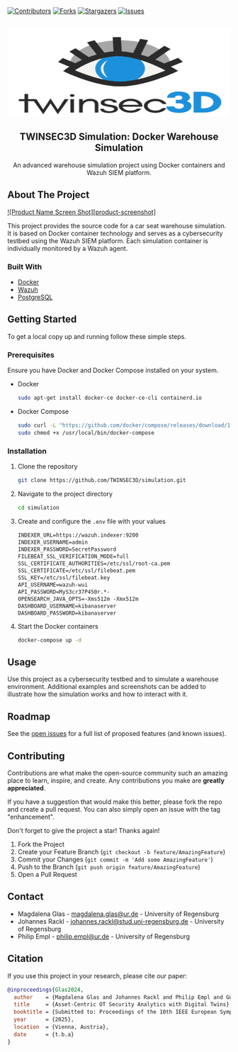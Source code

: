 <!-- PROJECT SHIELDS -->
[![Contributors][contributors-shield]][contributors-url]
[![Forks][forks-shield]][forks-url]
[![Stargazers][stars-shield]][stars-url]
[![Issues][issues-shield]][issues-url]

<!-- PROJECT LOGO -->
<br />
<div align="center">
  <a href="https://github.com/TWINSEC3D/simulation">
    <img src="resources/logo.png" alt="Logo" width="500" height="200">
  </a>

  <h2 align="center">TWINSEC3D Simulation: Docker Warehouse Simulation</h2>

  <p align="center">
    An advanced warehouse simulation project using Docker containers and Wazuh SIEM platform.
  </p>
</div>

<!-- ABOUT THE PROJECT -->
## About The Project

[![Product Name Screen Shot][product-screenshot]](https://example.com)

This project provides the source code for a car seat warehouse simulation. It is based on Docker container technology and serves as a cybersecurity testbed using the Wazuh SIEM platform. Each simulation container is individually monitored by a Wazuh agent.

### Built With

* [Docker](https://www.docker.com/)
* [Wazuh](https://wazuh.com/)
* [PostgreSQL](https://www.postgresql.org/)


<!-- GETTING STARTED -->
## Getting Started

To get a local copy up and running follow these simple steps.

### Prerequisites

Ensure you have Docker and Docker Compose installed on your system.

* Docker
  ```sh
  sudo apt-get install docker-ce docker-ce-cli containerd.io
  ```

* Docker Compose
  ```sh
  sudo curl -L "https://github.com/docker/compose/releases/download/1.29.2/docker-compose-$(uname -s)-$(uname -m)" -o /usr/local/bin/docker-compose
  sudo chmod +x /usr/local/bin/docker-compose
  ```

### Installation

1. Clone the repository
   ```sh
   git clone https://github.com/TWINSEC3D/simulation.git
   ```
2. Navigate to the project directory
   ```sh
   cd simulation
   ```
3. Create and configure the `.env` file with your values
   ```env
   INDEXER_URL=https://wazuh.indexer:9200
   INDEXER_USERNAME=admin
   INDEXER_PASSWORD=SecretPassword
   FILEBEAT_SSL_VERIFICATION_MODE=full
   SSL_CERTIFICATE_AUTHORITIES=/etc/ssl/root-ca.pem
   SSL_CERTIFICATE=/etc/ssl/filebeat.pem
   SSL_KEY=/etc/ssl/filebeat.key
   API_USERNAME=wazuh-wui
   API_PASSWORD=MyS3cr37P450r.*-
   OPENSEARCH_JAVA_OPTS=-Xms512m -Xmx512m
   DASHBOARD_USERNAME=kibanaserver
   DASHBOARD_PASSWORD=kibanaserver
   ```
4. Start the Docker containers
   ```sh
   docker-compose up -d
   ```

<!-- USAGE EXAMPLES -->
## Usage

Use this project as a cybersecurity testbed and to simulate a warehouse environment. Additional examples and screenshots can be added to illustrate how the simulation works and how to interact with it.

<!-- ROADMAP -->
## Roadmap

See the [open issues](https://github.com/TWINSEC3D/simulation/issues) for a full list of proposed features (and known issues).

<!-- CONTRIBUTING -->
## Contributing

Contributions are what make the open-source community such an amazing place to learn, inspire, and create. Any contributions you make are **greatly appreciated**.

If you have a suggestion that would make this better, please fork the repo and create a pull request. You can also simply open an issue with the tag "enhancement".

Don't forget to give the project a star! Thanks again!

1. Fork the Project
2. Create your Feature Branch (`git checkout -b feature/AmazingFeature`)
3. Commit your Changes (`git commit -m 'Add some AmazingFeature'`)
4. Push to the Branch (`git push origin feature/AmazingFeature`)
5. Open a Pull Request

<!-- CONTACT -->
## Contact

* Magdalena Glas - [magdalena.glas@ur.de](mailto:magdalena.glas@ur.de) - University of Regensburg
* Johannes Rackl - [johannes.rackl@stud.uni-regensburg.de](mailto:johannes.rackl@stud.uni-regensburg.de) - University of Regensburg
* Philip Empl - [philip.empl@ur.de](mailto:philip.empl@ur.de) - University of Regensburg


## Citation

If you use this project in your research, please cite our paper:

```bibtex
@inproceedings{Glas2024,
  author    = {Magdalena Glas and Johannes Rackl and Philip Empl and Günther Pernul},
  title     = {Asset-Centric OT Security Analytics with Digital Twins},
  booktitle = {Submitted to: Proceedings of the 10th IEEE European Symposium on Security and Privacy (EuroS&P 2025)},
  year      = {2025},
  location  = {Vienna, Austria},
  date      = {t.b.a}
}
```

<!-- MARKDOWN LINKS & IMAGES -->
[contributors-shield]: https://img.shields.io/github/contributors/TWINSEC3D/simulation.svg?style=for-the-badge
[contributors-url]: https://github.com/TWINSEC3D/simulation/graphs/contributors
[forks-shield]: https://img.shields.io/github/forks/TWINSEC3D/simulation.svg?style=for-the-badge
[forks-url]: https://github.com/TWINSEC3D/simulation/network/members
[stars-shield]: https://img.shields.io/github/stars/TWINSEC3D/simulation.svg?style=for-the-badge
[stars-url]: https://github.com/TWINSEC3D/simulation/stargazers
[issues-shield]: https://img.shields.io/github/issues/TWINSEC3D/simulation.svg?style=for-the-badge
[issues-url]: https://github.com/TWINSEC3D/simulation/issues



